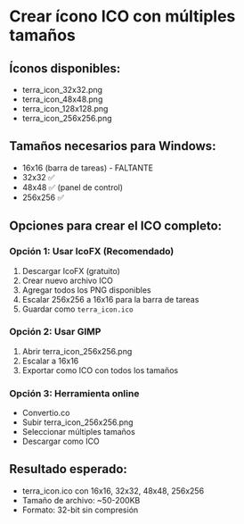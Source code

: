 # Crear ícono ICO con múltiples tamaños

## Íconos disponibles:
- terra_icon_32x32.png
- terra_icon_48x48.png  
- terra_icon_128x128.png
- terra_icon_256x256.png

## Tamaños necesarios para Windows:
- 16x16 (barra de tareas) - FALTANTE
- 32x32 ✅
- 48x48 ✅ (panel de control)
- 256x256 ✅

## Opciones para crear el ICO completo:

### Opción 1: Usar IcoFX (Recomendado)
1. Descargar IcoFX (gratuito)
2. Crear nuevo archivo ICO
3. Agregar todos los PNG disponibles
4. Escalar 256x256 a 16x16 para la barra de tareas
5. Guardar como `terra_icon.ico`

### Opción 2: Usar GIMP
1. Abrir terra_icon_256x256.png
2. Escalar a 16x16
3. Exportar como ICO con todos los tamaños

### Opción 3: Herramienta online
- Convertio.co
- Subir terra_icon_256x256.png
- Seleccionar múltiples tamaños
- Descargar como ICO

## Resultado esperado:
- terra_icon.ico con 16x16, 32x32, 48x48, 256x256
- Tamaño de archivo: ~50-200KB
- Formato: 32-bit sin compresión 